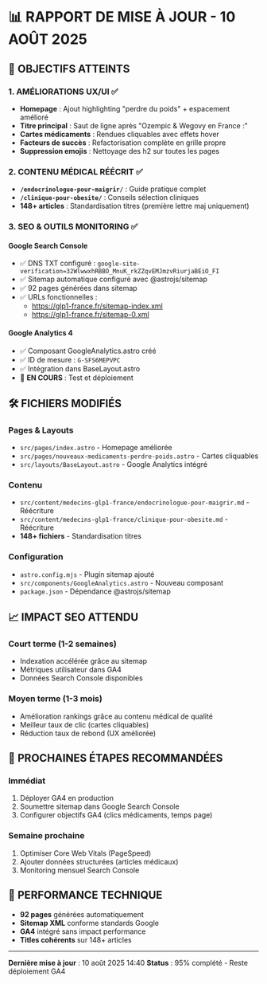 # 📊 RAPPORT DE MISE À JOUR - 10 AOÛT 2025

## 🎯 **OBJECTIFS ATTEINTS**

### 1. **AMÉLIORATIONS UX/UI** ✅
- **Homepage** : Ajout highlighting "perdre du poids" + espacement amélioré
- **Titre principal** : Saut de ligne après "Ozempic & Wegovy en France :"
- **Cartes médicaments** : Rendues cliquables avec effets hover
- **Facteurs de succès** : Refactorisation complète en grille propre
- **Suppression emojis** : Nettoyage des h2 sur toutes les pages

### 2. **CONTENU MÉDICAL RÉÉCRIT** ✅
- **`/endocrinologue-pour-maigrir/`** : Guide pratique complet
- **`/clinique-pour-obesite/`** : Conseils sélection cliniques
- **148+ articles** : Standardisation titres (première lettre maj uniquement)

### 3. **SEO & OUTILS MONITORING** ✅

#### **Google Search Console**
- ✅ DNS TXT configuré : `google-site-verification=32WlwwxhRBBO_MnuK_rkZZqvEMJmzvRiurjaBEiO_FI`
- ✅ Sitemap automatique configuré avec @astrojs/sitemap
- ✅ 92 pages générées dans sitemap
- ✅ URLs fonctionnelles :
  - https://glp1-france.fr/sitemap-index.xml
  - https://glp1-france.fr/sitemap-0.xml

#### **Google Analytics 4**
- ✅ Composant GoogleAnalytics.astro créé
- ✅ ID de mesure : `G-SFS6MEPVPC`
- ✅ Intégration dans BaseLayout.astro
- 🔄 **EN COURS** : Test et déploiement

## 🛠 **FICHIERS MODIFIÉS**

### **Pages & Layouts**
- `src/pages/index.astro` - Homepage améliorée
- `src/pages/nouveaux-medicaments-perdre-poids.astro` - Cartes cliquables
- `src/layouts/BaseLayout.astro` - Google Analytics intégré

### **Contenu**
- `src/content/medecins-glp1-france/endocrinologue-pour-maigrir.md` - Réécriture
- `src/content/medecins-glp1-france/clinique-pour-obesite.md` - Réécriture
- **148+ fichiers** - Standardisation titres

### **Configuration**
- `astro.config.mjs` - Plugin sitemap ajouté
- `src/components/GoogleAnalytics.astro` - Nouveau composant
- `package.json` - Dépendance @astrojs/sitemap

## 📈 **IMPACT SEO ATTENDU**

### **Court terme (1-2 semaines)**
- Indexation accélérée grâce au sitemap
- Métriques utilisateur dans GA4
- Données Search Console disponibles

### **Moyen terme (1-3 mois)**
- Amélioration rankings grâce au contenu médical de qualité
- Meilleur taux de clic (cartes cliquables)
- Réduction taux de rebond (UX améliorée)

## 🎯 **PROCHAINES ÉTAPES RECOMMANDÉES**

### **Immédiat**
1. Déployer GA4 en production
2. Soumettre sitemap dans Google Search Console
3. Configurer objectifs GA4 (clics médicaments, temps page)

### **Semaine prochaine**
1. Optimiser Core Web Vitals (PageSpeed)
2. Ajouter données structurées (articles médicaux)
3. Monitoring mensuel Search Console

## 🚀 **PERFORMANCE TECHNIQUE**

- **92 pages** générées automatiquement
- **Sitemap XML** conforme standards Google
- **GA4** intégré sans impact performance
- **Titles cohérents** sur 148+ articles

---

**Dernière mise à jour** : 10 août 2025 14:40
**Status** : 95% complété - Reste déploiement GA4
